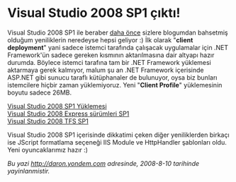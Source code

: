 # Visual Studio 2008 SP1 çıktı! 

Visual Studio 2008 SP1 ile beraber [daha
önce](http://daron.yondem.com/tr/post/8e408fc8-e8aa-4497-bf3e-ae8f50381e0c)
sizlere blogumdan bahsetmiş olduğum yeniliklerin neredeyse hepsi geliyor
:) İlk olarak "**client deployment**" yani sadece istemci tarafında
çalışacak uygulamalar için .NET Framework'ün sadece gereken kısmının
aktarılmasına dair altyapı hazır durumda. Böylece istemci tarafına tam
bir .NET Framework yüklemesi aktarmaya gerek kalmıyor, malum şu an .NET
Framework içerisinde ASP.NET gibi sunucu taraflı kütüphanaler de
bulunuyor, oysa biz bunları istemcilere hiçbir zaman yüklemiyoruz. Yeni
"**Client Profile**" yüklemesinin boyutu sadece 26MB.

[Visual Studio 2008 SP1
Yüklemesi](http://www.microsoft.com/downloads/details.aspx?FamilyID=27673c47-b3b5-4c67-bd99-84e525b5ce61&DisplayLang=en)\
 [Visual Studio 2008 Express sürümleri
SP1](http://www.microsoft.com/downloads/details.aspx?FamilyId=F3FBB04E-92C2-4701-B4BA-92E26E408569&displaylang=en)\
 [Visual Studio 2008 TFS
SP1](http://www.microsoft.com/downloads/details.aspx?FamilyId=9E40A5B6-DA41-43A2-A06D-3CEE196BFE3D&displaylang=en)

Visual Studio 2008 SP1 içerisinde dikkatimi çeken diğer yeniliklerden
birkaçı ise JScript formatlama seçeneği IIS Module ve HttpHandler
şablonları oldu. Yeni oyuncaklarımız hazır :)


*Bu yazi http://daron.yondem.com adresinde, 2008-8-10 tarihinde yayinlanmistir.*